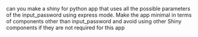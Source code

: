 can you make a shiny for python app that uses all the possible parameters of the input_password using express mode.
Make the app minimal in terms of components other than input_password and avoid using other Shiny components if they are not required for this app
